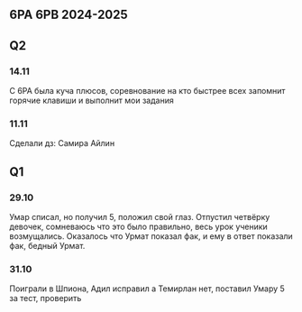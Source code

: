 ##  6PA 6PB 2024-2025

## Q2

### 14.11

С 6PA была куча плюсов, соревнование на кто быстрее всех запомнит горячие клавиши и выполнит мои задания

### 11.11
Сделали дз:
Самира 
Айлин

## Q1

### 29.10

Умар списал, но получил 5, положил свой глаз.
Отпустил четвёрку девочек, сомневаюсь что это было правильно, весь урок ученики возмущались. Оказалось что Урмат показал фак, и ему в ответ показали фак, бедный Урмат. 

### 31.10

Поиграли в Шпиона, Адил исправил а Темирлан нет, поставил Умару 5 за тест, проверить
